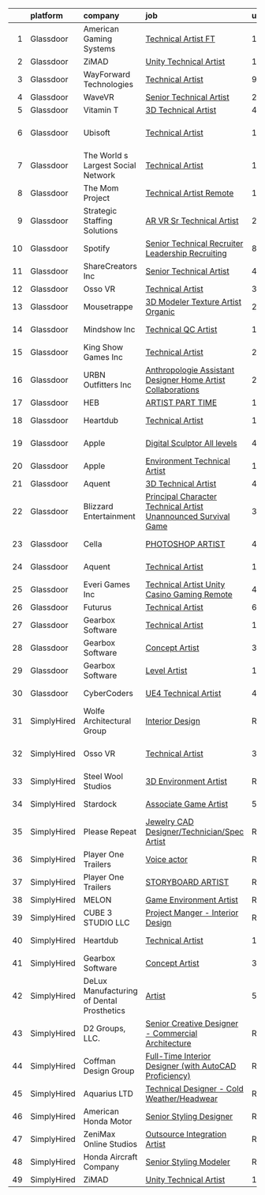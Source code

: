 

|    | platform    | company                                   | job                                                                                                                                                                                                                                                                                                                                                                                                                                                                                                                                                                                                                                                                                                                                                                                                                                                                                                                                                                                                                                                                                                                                                                                                                                                                                                                                                           | update_time   | location                |
|---:|:------------|:------------------------------------------|:--------------------------------------------------------------------------------------------------------------------------------------------------------------------------------------------------------------------------------------------------------------------------------------------------------------------------------------------------------------------------------------------------------------------------------------------------------------------------------------------------------------------------------------------------------------------------------------------------------------------------------------------------------------------------------------------------------------------------------------------------------------------------------------------------------------------------------------------------------------------------------------------------------------------------------------------------------------------------------------------------------------------------------------------------------------------------------------------------------------------------------------------------------------------------------------------------------------------------------------------------------------------------------------------------------------------------------------------------------------|:--------------|:------------------------|
|  1 | Glassdoor   | American Gaming Systems                   | [Technical Artist  FT ](https://www.glassdoor.com/partner/jobListing.htm?pos=113&ao=1136043&s=58&guid=0000018156aa1abda6592b613219e489&src=GD_JOB_AD&t=SR&vt=w&ea=1&cs=1_e913b804&cb=1655016398102&jobListingId=1007932020368&jrtk=3-0-1g5bak6t7r0ev801-1g5bak6tv36hh000-6ede227129ffe7f3-)                                                                                                                                                                                                                                                                                                                                                                                                                                                                                                                                                                                                                                                                                                                                                                                                                                                                                                                                                                                                                                                                   | 1d            | Atlanta, GA             |
|  2 | Glassdoor   | ZiMAD                                     | [Unity Technical Artist](https://www.glassdoor.com/partner/jobListing.htm?pos=110&ao=1136043&s=58&guid=0000018156aa1abda6592b613219e489&src=GD_JOB_AD&t=SR&vt=w&cs=1_945ffbfb&cb=1655016398101&jobListingId=1007931535655&jrtk=3-0-1g5bak6t7r0ev801-1g5bak6tv36hh000-59ee458019209e8d-)                                                                                                                                                                                                                                                                                                                                                                                                                                                                                                                                                                                                                                                                                                                                                                                                                                                                                                                                                                                                                                                                       | 1d            | Remote                  |
|  3 | Glassdoor   | WayForward Technologies                   | [Technical Artist](https://www.glassdoor.com/partner/jobListing.htm?pos=130&ao=1136043&s=58&guid=0000018156aa1abda6592b613219e489&src=GD_JOB_AD&t=SR&vt=w&ea=1&cs=1_30f1bad1&cb=1655016398106&jobListingId=1007914976897&jrtk=3-0-1g5bak6t7r0ev801-1g5bak6tv36hh000-365240f572e0ebb5-)                                                                                                                                                                                                                                                                                                                                                                                                                                                                                                                                                                                                                                                                                                                                                                                                                                                                                                                                                                                                                                                                        | 9d            | Valencia, CA            |
|  4 | Glassdoor   | WaveVR                                    | [Senior Technical Artist](https://www.glassdoor.com/partner/jobListing.htm?pos=112&ao=1136043&s=58&guid=0000018156aa1abda6592b613219e489&src=GD_JOB_AD&t=SR&vt=w&cs=1_22334b6e&cb=1655016398102&jobListingId=1007929708288&jrtk=3-0-1g5bak6t7r0ev801-1g5bak6tv36hh000-515f165fb0a512c6-)                                                                                                                                                                                                                                                                                                                                                                                                                                                                                                                                                                                                                                                                                                                                                                                                                                                                                                                                                                                                                                                                      | 2d            | Remote                  |
|  5 | Glassdoor   | Vitamin T                                 | [3D Technical Artist](https://www.glassdoor.com/partner/jobListing.htm?pos=105&ao=1110586&s=58&guid=0000018156aa1abda6592b613219e489&src=GD_JOB_AD&t=SR&vt=w&cs=1_61781c9b&cb=1655016398101&jobListingId=1007924250804&cpc=3DB599BF2F4828F0&jrtk=3-0-1g5bak6t7r0ev801-1g5bak6tv36hh000-b676246afe9ffab5--6NYlbfkN0DMrcEu7yrtATojKJA7cEzGQ3FdRGWLh0CZQInL4ECGI6k5tN82kdM0OKoro5eXmjqrlAnDtckO5oeRnp0WuwL4LRISKzB96TROHOn88Gkm_ZjVTDxR6yvKi-wTEpxbYoH4Q9Epgd_JwKUcv74onN9sPbFCnxTAPOYzeQVeoWsKFEnZgVzGkkPhqXnzMKmaDmj0MeNFEZRbJNPppvQ2w-CwsDkY5lUhP3ETgNiJvXGTBprmu6jGllV6-_zuuo75id1BkfMEAePC246pon576XRPmfNF_9z6MSyCFqlhm8z29im_M5-6w1CO3lQhcVNS4wuWVKioKiUKrtjs86UhASwVH1WLe89IS4a2D6QFgGJ7vlMt2JBhc3XxfsGqhCbWiiChUhDj6wX3ZWr5qr7hXW7ccTNJ7aGlftKvK4t0XveQIVGIAzAEJMhM7lg3a5oB9Q5hTa2i_Px2-GhJZPl82OvC52XgYwnpOYo%3D)                                                                                                                                                                                                                                                                                                                                                                                                                                                                                                                                       | 4d            | Remote                  |
|  6 | Glassdoor   | Ubisoft                                   | [Technical Artist](https://www.glassdoor.com/partner/jobListing.htm?pos=116&ao=1136043&s=58&guid=0000018156aa1abda6592b613219e489&src=GD_JOB_AD&t=SR&vt=w&cs=1_1310b07b&cb=1655016398102&jobListingId=1007911572140&jrtk=3-0-1g5bak6t7r0ev801-1g5bak6tv36hh000-1751d6af5e9eecbe-)                                                                                                                                                                                                                                                                                                                                                                                                                                                                                                                                                                                                                                                                                                                                                                                                                                                                                                                                                                                                                                                                             | 10d           | San Francisco, CA       |
|  7 | Glassdoor   | The World s Largest Social Network        | [Technical Artist](https://www.glassdoor.com/partner/jobListing.htm?pos=102&ao=1110586&s=58&guid=0000018156aa1abda6592b613219e489&src=GD_JOB_AD&t=SR&vt=w&ea=1&cs=1_d14a1793&cb=1655016398100&jobListingId=1007910568585&cpc=5EFBB0462F9C6B7A&jrtk=3-0-1g5bak6t7r0ev801-1g5bak6tv36hh000-19529079c3eee498--6NYlbfkN0DSgjPPcnEdvoK3uuxfISLALE6pB1FR7YSHOr_tSg5_QGIhoz_2VqUepdcKLBLI_zR8X4OBGh85ukXu6KL-8srwHNo2gsPDxVMFaQisgxehBb798saAeWf4T1zPWmjN3_VQcc-TAulRK6F0s8h935utkrroFERYtWBgnTHqC5SPBtDG2A0qKiwbU7RPjRv27QXFRWQsmM0fe1gIeJGcjv2SZO8AikdO0s_QMJ6475jtpoOZH_x_XIq-y1EySMeqvM4eU8LKfjhef5UKc4d9vdVHCptNH4k8j4ufzTzcHPRzzqSPPIkTHMzAI1J2UXlNywE5lqMe2CN60xX0_Jx1oHU9-a8bKOfufFUxCN6bWpB9bEv_MpBQZBh-gO2SUObD-bM-U0-ZNhCm_wqKy2niNC5dDMWirIfGJq9lfcVKjpuMqR5RDvLv0dwlqQrziEy96oWOtoHmtpWIn0t1f-fROpizkoAHZn47_J64gVNMD8g1EAObOzRsfVInSe8qsGeAtHFF9momb-f0EHlkCXjCekp6n9PJJ2ES8Sw5rLkgsPTJzc8WYKfx1QRLo2FOUlP-5OTzuA796uhTziWSoMKW4E6P)                                                                                                                                                                                                                                                                                                                                                                                                                   | 10d           | New York, NY            |
|  8 | Glassdoor   | The Mom Project                           | [Technical Artist  Remote ](https://www.glassdoor.com/partner/jobListing.htm?pos=107&ao=1110586&s=58&guid=0000018156aa1abda6592b613219e489&src=GD_JOB_AD&t=SR&vt=w&cs=1_dc68dca6&cb=1655016398101&jobListingId=1007910373307&cpc=334ABAF5D42DC775&jrtk=3-0-1g5bak6t7r0ev801-1g5bak6tv36hh000-e1cde17aeb671f79--6NYlbfkN0BDp_epf89aHDQhKpPegNJQ_ldQpEFZQsM9OcONMGxWx6pU56EKHF58QjVdAUvn2gUDcvPGPuum3YTAtF9ko0sf0xsFylTcG12yJImJATafGHJahA3XfOn2P1884O1XB7c0nuE5shAvEIsU7Qh29GEhkeIMkSEVEtYopF5gleOkdx2cKJ5qhYwHOQ0FTiP7mKGbN42oK_YH7vGEby6v8Zjl8hbDrQanB3vG1JVxmUk2WlmbmvSVfT-yMcjKKOzedTb0VhbWLcfbtc13Fnita6eZg-QL1JNtqmIPCHkQ9gxaa4p-VLSpDSUs-fm0s4GYnaJVWAoZ5vPfNqpAFwTURY2rCOAqWaNK2FDF4hd0xJh-NisTAJ6bm8juDVn1xJm0M5dg3kz6VmnfVS2LTW1jLxIgmFFWgPgPxN1swJbL4cZ1vYQpzDRu6xwf0xf1rr2G8xHQdEkt5XUGkBvZCHnf_5avxewUVMc0n-0rfIO8bXQQItiechyQKssQyO13YPZGaj6xyurMeo0rLa4_H0juwwAFzv-zqcrHv49YIyH_9Nvi9nv9OtT6D0AkK2n5Q45ipcnmAeyqbgiwmA%3D%3D)                                                                                                                                                                                                                                                                                                                                                                                                                   | 10d           | Los Angeles, CA         |
|  9 | Glassdoor   | Strategic Staffing Solutions              | [AR VR Sr  Technical Artist](https://www.glassdoor.com/partner/jobListing.htm?pos=101&ao=1110586&s=58&guid=0000018156aa1abda6592b613219e489&src=GD_JOB_AD&t=SR&vt=w&ea=1&cs=1_5118ee9b&cb=1655016398100&jobListingId=1007929569605&cpc=48B9F4758953335C&jrtk=3-0-1g5bak6t7r0ev801-1g5bak6tv36hh000-1b2dc3804b4d986e--6NYlbfkN0CB4h_TpqywgMPZecH4V9H9bCqyxawBCNsXMflKEtNjwLwtboGeSLVS3mTxbIdAhmMGzn4FEaU5kXmBstSJiJErBvEejXVAtZGR0oqPiEVNPcK3Uclj1SALHcDGb4-PYzpCL7RFVY3DP12FTDHL4XU7w3uje3Q8a5fWgjhggnJ6j8FgP2Xhd80RWND3yJrW0gY5xD5vVc02aw_FAwlV9lGdMi2ltbNJClNf8qj7CXAiMeSiVpapbx_6mzib30AckAEtAgsIu-drShcwl6jPn_8fc1SfQwXiGf3pUmSfX1DEaGOFiu7b3wjp5ElrsgecE-BMlVkmC_iusjQcTJJsF1YqKe6oJLSaOQgO_2u1I_2Aq4H07ZWVGaHPq1Ur-UPgn1N0iwriE6ryBnrx00TQkubYX_DoIcevKW0PX3rZIuTnItihG5DZBAaQPoqzz_rIIiz-5xf0N-kfEW6pWF5JcGLP5ACvKGtTfSmLUk83ptppo-FEBw2mtzdIGt7BVEd2rB1vFk1B4HOvEe25vAlZlM0HBLLpRnPe4Ys%3D)                                                                                                                                                                                                                                                                                                                                                                                                                                                           | 2d            | Remote                  |
| 10 | Glassdoor   | Spotify                                   | [Senior Technical Recruiter  Leadership Recruiting](https://www.glassdoor.com/partner/jobListing.htm?pos=125&ao=1136043&s=58&guid=0000018156aa1abda6592b613219e489&src=GD_JOB_AD&t=SR&vt=w&cs=1_7055561b&cb=1655016398106&jobListingId=1007916395516&jrtk=3-0-1g5bak6t7r0ev801-1g5bak6tv36hh000-463f8aed96cdd4a9-)                                                                                                                                                                                                                                                                                                                                                                                                                                                                                                                                                                                                                                                                                                                                                                                                                                                                                                                                                                                                                                            | 8d            | New York, NY            |
| 11 | Glassdoor   | ShareCreators Inc                         | [Senior Technical Artist](https://www.glassdoor.com/partner/jobListing.htm?pos=127&ao=1136043&s=58&guid=0000018156aa1abda6592b613219e489&src=GD_JOB_AD&t=SR&vt=w&ea=1&cs=1_e9f9608e&cb=1655016398106&jobListingId=1007923772799&jrtk=3-0-1g5bak6t7r0ev801-1g5bak6tv36hh000-a0860884fe1a9510-)                                                                                                                                                                                                                                                                                                                                                                                                                                                                                                                                                                                                                                                                                                                                                                                                                                                                                                                                                                                                                                                                 | 4d            | Remote                  |
| 12 | Glassdoor   | Osso VR                                   | [Technical Artist](https://www.glassdoor.com/partner/jobListing.htm?pos=124&ao=1136043&s=58&guid=0000018156aa1abda6592b613219e489&src=GD_JOB_AD&t=SR&vt=w&ea=1&cs=1_915fffa3&cb=1655016398106&jobListingId=1007926238618&jrtk=3-0-1g5bak6t7r0ev801-1g5bak6tv36hh000-a66ffea9f359579c-)                                                                                                                                                                                                                                                                                                                                                                                                                                                                                                                                                                                                                                                                                                                                                                                                                                                                                                                                                                                                                                                                        | 3d            | Seattle, WA             |
| 13 | Glassdoor   | Mousetrappe                               | [3D Modeler   Texture Artist  Organic](https://www.glassdoor.com/partner/jobListing.htm?pos=122&ao=1136043&s=58&guid=0000018156aa1abda6592b613219e489&src=GD_JOB_AD&t=SR&vt=w&ea=1&cs=1_a220e22b&cb=1655016398105&jobListingId=1007930573893&jrtk=3-0-1g5bak6t7r0ev801-1g5bak6tv36hh000-99c6736013958a87-)                                                                                                                                                                                                                                                                                                                                                                                                                                                                                                                                                                                                                                                                                                                                                                                                                                                                                                                                                                                                                                                    | 2d            | Remote                  |
| 14 | Glassdoor   | Mindshow Inc                              | [Technical QC Artist](https://www.glassdoor.com/partner/jobListing.htm?pos=129&ao=1136043&s=58&guid=0000018156aa1abda6592b613219e489&src=GD_JOB_AD&t=SR&vt=w&ea=1&cs=1_1ffc1738&cb=1655016398106&jobListingId=1007909310003&jrtk=3-0-1g5bak6t7r0ev801-1g5bak6tv36hh000-2e67403e889c728d-)                                                                                                                                                                                                                                                                                                                                                                                                                                                                                                                                                                                                                                                                                                                                                                                                                                                                                                                                                                                                                                                                     | 10d           | Los Angeles, CA         |
| 15 | Glassdoor   | King Show Games  Inc                      | [Technical Artist](https://www.glassdoor.com/partner/jobListing.htm?pos=121&ao=1136043&s=58&guid=0000018156aa1abda6592b613219e489&src=GD_JOB_AD&t=SR&vt=w&ea=1&cs=1_ba33e4b8&cb=1655016398105&jobListingId=1007932973011&jrtk=3-0-1g5bak6t7r0ev801-1g5bak6tv36hh000-20decb6c4f978da1-)                                                                                                                                                                                                                                                                                                                                                                                                                                                                                                                                                                                                                                                                                                                                                                                                                                                                                                                                                                                                                                                                        | 24h           | Minnetonka, MN          |
| 16 | Glassdoor   | URBN Outfitters  Inc                      | [Anthropologie Assistant Designer   Home Artist Collaborations](https://www.glassdoor.com/partner/jobListing.htm?pos=126&ao=1136043&s=58&guid=0000018156aa1abda6592b613219e489&src=GD_JOB_AD&t=SR&vt=w&cs=1_d4bb470e&cb=1655016398106&jobListingId=1007929521597&jrtk=3-0-1g5bak6t7r0ev801-1g5bak6tv36hh000-7cef7fdf7cdbca9a-)                                                                                                                                                                                                                                                                                                                                                                                                                                                                                                                                                                                                                                                                                                                                                                                                                                                                                                                                                                                                                                | 2d            | Philadelphia, PA        |
| 17 | Glassdoor   | HEB                                       | [ARTIST  PART TIME ](https://www.glassdoor.com/partner/jobListing.htm?pos=118&ao=1136043&s=58&guid=0000018156aa1abda6592b613219e489&src=GD_JOB_AD&t=SR&vt=w&cs=1_4f1fc210&cb=1655016398102&jobListingId=1007905727915&jrtk=3-0-1g5bak6t7r0ev801-1g5bak6tv36hh000-58d58cbdb1947716-)                                                                                                                                                                                                                                                                                                                                                                                                                                                                                                                                                                                                                                                                                                                                                                                                                                                                                                                                                                                                                                                                           | 11d           | Dallas, TX              |
| 18 | Glassdoor   | Heartdub                                  | [Technical Artist](https://www.glassdoor.com/partner/jobListing.htm?pos=117&ao=1136043&s=58&guid=0000018156aa1abda6592b613219e489&src=GD_JOB_AD&t=SR&vt=w&ea=1&cs=1_0d5b0e67&cb=1655016398105&jobListingId=1007932278825&jrtk=3-0-1g5bak6t7r0ev801-1g5bak6tv36hh000-d1a5ae10e0d18666-)                                                                                                                                                                                                                                                                                                                                                                                                                                                                                                                                                                                                                                                                                                                                                                                                                                                                                                                                                                                                                                                                        | 1d            | Bellevue, WA            |
| 19 | Glassdoor   | Apple                                     | [Digital Sculptor  All levels ](https://www.glassdoor.com/partner/jobListing.htm?pos=115&ao=1136043&s=58&guid=0000018156aa1abda6592b613219e489&src=GD_JOB_AD&t=SR&vt=w&cs=1_edc3957f&cb=1655016398102&jobListingId=1007922996812&jrtk=3-0-1g5bak6t7r0ev801-1g5bak6tv36hh000-63b1b092aa29280c-)                                                                                                                                                                                                                                                                                                                                                                                                                                                                                                                                                                                                                                                                                                                                                                                                                                                                                                                                                                                                                                                                | 4d            | Cupertino, CA           |
| 20 | Glassdoor   | Apple                                     | [Environment Technical Artist](https://www.glassdoor.com/partner/jobListing.htm?pos=103&ao=1110586&s=58&guid=0000018156aa1abda6592b613219e489&src=GD_JOB_AD&t=SR&vt=w&cs=1_1f83627a&cb=1655016398100&jobListingId=1007931319261&cpc=334ABAF5D42DC775&jrtk=3-0-1g5bak6t7r0ev801-1g5bak6tv36hh000-85a110f17993314d--6NYlbfkN0BvKrLyj5gPmtZO9T8euul8TCxuuKNOtzRJOomxnwSEodTz2Bc-sPZl5OJ9R4TJsNfbLQ1UEJ7WbTgLdOG99lSB5kBbMXXKxLhukqR19yhX_owxRuecjpu4ZPLL9luQkkDv-jkHsNt1AJov2jJEp-V_VYXAdGYYbpz9C3XF4QRlS_R9CwP3lZLb-b9Hy1QBpbG7lCIcbpYoS-VZYHBHfQyrdbEVaRr6wZFjq4jpTZrfUqNN28BHpLhAyNYMi2kRY_FhXsAetNYjiRdnhatKBZeorc_yuRLD5CK3sUdAAfkPBymeLp3tIMVPUAJK7GOmh9g8SQC36-PxdE788xbsFSWgmsyDf9fO75Fbt74FsBLQjiM2GNgcJP260D5CbJXNSC6mAmiqCJ0l9ouLjG-SopCoBgxjGVTtzjX4kxKgaqV1AQgDq8Vip0b-v3jNvCgwf-2ce_ZmL3qPBzck5MvfKKH8LuM7GwphaORd5ORI_yJYkJ_C1Z0nRv7uR7kB96wRiJvvG4hKTeHfSnbskaquftU_H-AGC3HxHx5zfZlP9SbD_3JsLa-0F_uQvdyq00Rc-tVtsQl0Yhh1rZIqlLqz91q_zXiKcM_zJTmsW7OEkiUq7aTx3Ci8KjR8nPyVI19QJY4WPvDIp1lr6lJkMmfPkxqhxEMXa4dlQ1RmBMQEXXBzSWtN8c3wiK4aPB8O65rB7gdPkPrZHXMd7tHJQfdNJsn4upVNTkBTAFPTTIiXzMQtWVa2OsS0-mBIizC9QFbTK91zntnFVtRQ1Su2N83iHmsb3od0uIrRlKGDJT-IG_j3JYxtSY4wfTNkU3k-pfgq9rrCBS1ZaJc1Z5eTjH1lJnWzlOpSJfhnHzQEu76sK00a0T_xiWOPIpqev7GgqJYMk-xYbkVbRl1K3XPYu2cTO-o_IJ0J4PX3RGnXWsKeDuNa1dRLNHacRbGrIRpNF3fRwMprcv_FtQqS8w%3D%3D)                | 1d            | Culver City, CA         |
| 21 | Glassdoor   | Aquent                                    | [3D Technical Artist](https://www.glassdoor.com/partner/jobListing.htm?pos=104&ao=1110586&s=58&guid=0000018156aa1abda6592b613219e489&src=GD_JOB_AD&t=SR&vt=w&cs=1_1320399a&cb=1655016398100&jobListingId=1007923719283&cpc=F4EED0218A761C36&jrtk=3-0-1g5bak6t7r0ev801-1g5bak6tv36hh000-543a1d89cc196ac1--6NYlbfkN0DMrcEu7yrtATojKJA7cEzGQ3FdRGWLh0CZQInL4ECGI9gD0Wolx9R2EDT7B77c2cRZWsv8m3llZu--9Lw114O_skrLyF_I6SgxSxzYeplcDPXGdHein_SZiLSSfcxNX90WARoK4PLXqXq75b43CDnftlS_FE9aV2wRJHGfXTKNI7Y2LwvjI7AUlLodWDVtBg2mui0CKv3IjPIU0DlnyPsHPa8dzQXdbUdUQMctredrOsYdHI8g05RMpCHBAyz8U3Gkf7VnNmo96Jt8nTeI-BbemWagfjmP4vzq3r1cbhvgX__lb63XeFtEZ8xm7nrxci9fG8gQz0JWOJ7VLtnWQuleS94K-sbSd2t955HvR2tf5E1-OCmRO31H0hImX0lkt-jVoJw6dR1y3rGj6QWIFPSK7o81eMVi8-dI5v6iDNxSLXR1UojfwQBlAkdhAKouuFKJVWaKdlRRAA%3D%3D)                                                                                                                                                                                                                                                                                                                                                                                                                                                                                                                                                         | 4d            | Remote                  |
| 22 | Glassdoor   | Blizzard Entertainment                    | [Principal Character Technical Artist   Unannounced Survival Game](https://www.glassdoor.com/partner/jobListing.htm?pos=114&ao=1136043&s=58&guid=0000018156aa1abda6592b613219e489&src=GD_JOB_AD&t=SR&vt=w&cs=1_146f5190&cb=1655016398102&jobListingId=1007927219176&jrtk=3-0-1g5bak6t7r0ev801-1g5bak6tv36hh000-dd74f3205151aa76-)                                                                                                                                                                                                                                                                                                                                                                                                                                                                                                                                                                                                                                                                                                                                                                                                                                                                                                                                                                                                                             | 3d            | Irvine, CA              |
| 23 | Glassdoor   | Cella                                     | [PHOTOSHOP ARTIST](https://www.glassdoor.com/partner/jobListing.htm?pos=123&ao=1136043&s=58&guid=0000018156aa1abda6592b613219e489&src=GD_JOB_AD&t=SR&vt=w&cs=1_5814270a&cb=1655016398107&jobListingId=1007924150120&jrtk=3-0-1g5bak6t7r0ev801-1g5bak6tv36hh000-9533365fbb666df5-)                                                                                                                                                                                                                                                                                                                                                                                                                                                                                                                                                                                                                                                                                                                                                                                                                                                                                                                                                                                                                                                                             | 4d            | Sunnyvale, CA           |
| 24 | Glassdoor   | Aquent                                    | [Technical Artist](https://www.glassdoor.com/partner/jobListing.htm?pos=108&ao=1110586&s=58&guid=0000018156aa1abda6592b613219e489&src=GD_JOB_AD&t=SR&vt=w&cs=1_5bd281b8&cb=1655016398101&jobListingId=1007906892390&cpc=9908D8D4413DBB8A&jrtk=3-0-1g5bak6t7r0ev801-1g5bak6tv36hh000-141aeb06bb92c219--6NYlbfkN0DMrcEu7yrtATojKJA7cEzGQ3FdRGWLh0CZQInL4ECGI9gD0Wolx9R2v-Aex0-GK050XENwExxaz7ra5omuYTMJxrVcLs4ZUPQTXOYRNCw10ZOSv1fU37jB3hszN14b3shChSbzBcOw4Sh6XgjN86neJQhyUU7KbExsdNoOQil6lV2SXwrJeUWxJvXz8o0vXrJ4WAaesI6uURsPUYTnYwrn47cqxAv1NFoNr1zzMUZ-oA-Fj8Nq0TcJoYMrB68cdEdWaOEnaZBkIZYhj6ECx1KNZqqBbnWOvurgZCMRx16jvfJpoC3seAPGstkPdQaQBdI9_dv3e4NpVIZWIl7t34TR3Ijgtmz3m1rBB8NIuHWwS6d6Uj6bkPkQa5XBz2bdHFfVZVhtufYT92V7CScbKMTep3jrVSpgzNBO4ygNWM1pRQ1I3V4ykppS3C-RPCk9y5D3ups3M-Jwcw%3D%3D)                                                                                                                                                                                                                                                                                                                                                                                                                                                                                                                                                            | 11d           | Redmond, WA             |
| 25 | Glassdoor   | Everi Games Inc                           | [Technical Artist  Unity   Casino Gaming    Remote](https://www.glassdoor.com/partner/jobListing.htm?pos=128&ao=1136043&s=58&guid=0000018156aa1abda6592b613219e489&src=GD_JOB_AD&t=SR&vt=w&cs=1_d9e7b257&cb=1655016398106&jobListingId=1007923853689&jrtk=3-0-1g5bak6t7r0ev801-1g5bak6tv36hh000-b1f491a3818a0f0e-)                                                                                                                                                                                                                                                                                                                                                                                                                                                                                                                                                                                                                                                                                                                                                                                                                                                                                                                                                                                                                                            | 4d            | Reno, NV                |
| 26 | Glassdoor   | Futurus                                   | [Technical Artist](https://www.glassdoor.com/partner/jobListing.htm?pos=111&ao=1136043&s=58&guid=0000018156aa1abda6592b613219e489&src=GD_JOB_AD&t=SR&vt=w&cs=1_a1ca8151&cb=1655016398101&jobListingId=1007919964346&jrtk=3-0-1g5bak6t7r0ev801-1g5bak6tv36hh000-212f0c6d063a93c8-)                                                                                                                                                                                                                                                                                                                                                                                                                                                                                                                                                                                                                                                                                                                                                                                                                                                                                                                                                                                                                                                                             | 6d            | Atlanta, GA             |
| 27 | Glassdoor   | Gearbox Software                          | [Technical Artist](https://www.glassdoor.com/partner/jobListing.htm?pos=120&ao=1136043&s=58&guid=0000018156aa1abda6592b613219e489&src=GD_JOB_AD&t=SR&vt=w&ea=1&cs=1_83776797&cb=1655016398105&jobListingId=1007907452024&jrtk=3-0-1g5bak6t7r0ev801-1g5bak6tv36hh000-d977ea6e861db03c-)                                                                                                                                                                                                                                                                                                                                                                                                                                                                                                                                                                                                                                                                                                                                                                                                                                                                                                                                                                                                                                                                        | 11d           | Frisco, TX              |
| 28 | Glassdoor   | Gearbox Software                          | [Concept Artist](https://www.glassdoor.com/partner/jobListing.htm?pos=109&ao=1136043&s=58&guid=0000018156aa1abda6592b613219e489&src=GD_JOB_AD&t=SR&vt=w&ea=1&cs=1_796a7ee0&cb=1655016398101&jobListingId=1007925578528&jrtk=3-0-1g5bak6t7r0ev801-1g5bak6tv36hh000-557e5e4260519650-)                                                                                                                                                                                                                                                                                                                                                                                                                                                                                                                                                                                                                                                                                                                                                                                                                                                                                                                                                                                                                                                                          | 3d            | Frisco, TX              |
| 29 | Glassdoor   | Gearbox Software                          | [Level Artist](https://www.glassdoor.com/partner/jobListing.htm?pos=119&ao=1136043&s=58&guid=0000018156aa1abda6592b613219e489&src=GD_JOB_AD&t=SR&vt=w&ea=1&cs=1_6ff01934&cb=1655016398105&jobListingId=1007907452008&jrtk=3-0-1g5bak6t7r0ev801-1g5bak6tv36hh000-030c4c10b99dcb76-)                                                                                                                                                                                                                                                                                                                                                                                                                                                                                                                                                                                                                                                                                                                                                                                                                                                                                                                                                                                                                                                                            | 11d           | Frisco, TX              |
| 30 | Glassdoor   | CyberCoders                               | [UE4 Technical Artist](https://www.glassdoor.com/partner/jobListing.htm?pos=106&ao=1110586&s=58&guid=0000018156aa1abda6592b613219e489&src=GD_JOB_AD&t=SR&vt=w&ea=1&cs=1_7c033501&cb=1655016398101&jobListingId=1007924034351&cpc=A65DF3A704A48F9B&jrtk=3-0-1g5bak6t7r0ev801-1g5bak6tv36hh000-53ad6a48be3c3b98--6NYlbfkN0CpFJQzrgRR8WqXWK1qKKEqALWJw739KlKqr2H-MSI4eoBlI4EFrmor2FYZMP3muM1cYvA9Aw0ogoYMVDt-uxNZTgBlAqCSPiE4_b_cpEoeIZQb-TIi0-JHhjLjoxcrIJ3Bvexzb2llUzZQ8mTZP5yph3VlPE9o64NUCcYumVf7p28R0pjt7XFqb-4Bq80TlPYGqEJInRx3fNJW1IafgUwalQSgAigo-9mFPz1KA_PvOb5LA1ozT590KeTi4Bu-pbhNQPzxe3wOIKeUdVkcSQUMcGy3SRaPUlXf6l_guCMl3cHlxlApkNYHN8Lw1l7u1uWP0_s4G1jARkDVbubN0KiUDEO-j7HCatYp207R-vC4TFv1JVOX4asSSLueti-3jmR6mEvgyNk2KKAU1Dw7AEUVsSBwIYO6NtBR1c4nUrEt0gmI3yO2Sn_srjaRZKA-e2ueBKLZpV1BtUqcIP7UK-JxNhssl9Zi7iTy68iBfAXJsAlIOhKOyv0feXdh6JJbqZ16nDvPjnevtoqT0rTfC2_w0xC1NlRa9qpmrfi5QsYOHhy0Bow1z1N0gx9p8XRgLDjiSpILT30x5VBbgcYcZv2S1igL6FIFhCPYNu418bk8UiYK19kIwAxt9cPc9eboMzPpb9-o3X7CuqY_yVHL7D9yjXTREWJnUI_4FhKYp7nwrvEeTeC7FGOAv7etRr2GGbrp3IEYSy8nVH-7svvhJEQR-0jZVuOXnEJ530F55sYjsmnptS_Lnv1lhaXoLr6-3IQTtWNP-5fRHcGydu1dgX0kqDN_SWL28s-ZMqkOGoot3GRBzJtbL2ALeW5zNOiMhMCjgCJ-SXrJcYtxVpOkeEYkhDng_K3GIzCG07PWU7hKvwTf5vUt21AHz7lqiFIlw7_iC66yEXVS19kIsUSheJ_T2OoCUyE1pK-Xa6rUc87Uj3GQqUIN8aX08VxUzm2lFSniAS-y5_6KTHFY_cUgN1k1-9nMc9wO610%3D) | 4d            | Woodland Hills, CA      |
| 31 | SimplyHired | Wolfe Architectural Group                 | [Interior Design](https://www.simplyhired.com/job/bnKSoCA0arc-pLNVlwmxhDJxQf1eNkc8LHjtf9XvhY_wAkoHe1-2Qw?q=technical+artist)                                                                                                                                                                                                                                                                                                                                                                                                                                                                                                                                                                                                                                                                                                                                                                                                                                                                                                                                                                                                                                                                                                                                                                                                                                  | Recently      | Spokane, WA             |
| 32 | SimplyHired | Osso VR                                   | [Technical Artist](https://www.simplyhired.com/job/AHzNOCe5TLtyZdk9XhvdfiugW2pIXuS4b2dtaJ4BzYux6aK-i6D-Wg?q=technical+artist)                                                                                                                                                                                                                                                                                                                                                                                                                                                                                                                                                                                                                                                                                                                                                                                                                                                                                                                                                                                                                                                                                                                                                                                                                                 | 3d            | Seattle, WA +1 location |
| 33 | SimplyHired | Steel Wool Studios                        | [3D Environment Artist](https://www.simplyhired.com/job/dPdCPxQDdd4XFGLcQJdThJHX6fyWXNHrJzE6lLuu56SsPI7-HzmiMQ?q=technical+artist)                                                                                                                                                                                                                                                                                                                                                                                                                                                                                                                                                                                                                                                                                                                                                                                                                                                                                                                                                                                                                                                                                                                                                                                                                            | Recently      | Remote                  |
| 34 | SimplyHired | Stardock                                  | [Associate Game Artist](https://www.simplyhired.com/job/LELCaOAydBqa1RBtPNwjFfv7QygAr3IrFYpD0idEFwZyPR6sMDSWwQ?q=technical+artist)                                                                                                                                                                                                                                                                                                                                                                                                                                                                                                                                                                                                                                                                                                                                                                                                                                                                                                                                                                                                                                                                                                                                                                                                                            | 5d            | Plymouth, MI            |
| 35 | SimplyHired | Please Repeat                             | [Jewelry CAD Designer/Technician/Spec Artist](https://www.simplyhired.com/job/ppvf2r7N8yLNgoIwL-weD7YzaNH1jvE5SEhz67ZiaDq4BDi4XKidNA?q=technical+artist)                                                                                                                                                                                                                                                                                                                                                                                                                                                                                                                                                                                                                                                                                                                                                                                                                                                                                                                                                                                                                                                                                                                                                                                                      | Recently      | Sunrise, FL             |
| 36 | SimplyHired | Player One Trailers                       | [Voice actor](https://www.simplyhired.com/job/spDD-EJ3TjYBjE8eMRZ9eEmKaVlWQD6z3yRQeU5qhxOkgExTKczNWQ?q=technical+artist)                                                                                                                                                                                                                                                                                                                                                                                                                                                                                                                                                                                                                                                                                                                                                                                                                                                                                                                                                                                                                                                                                                                                                                                                                                      | Recently      | Bellingham, WA          |
| 37 | SimplyHired | Player One Trailers                       | [STORYBOARD ARTIST](https://www.simplyhired.com/job/WsM3HESh11erc7gbrwmB9wOuLc4G8EpuzkIDIBZRmQv2tJ5MIdyzZQ?q=technical+artist)                                                                                                                                                                                                                                                                                                                                                                                                                                                                                                                                                                                                                                                                                                                                                                                                                                                                                                                                                                                                                                                                                                                                                                                                                                | Recently      | Bellingham, WA          |
| 38 | SimplyHired | MELON                                     | [Game Environment Artist](https://www.simplyhired.com/job/4kf6M6_7BrW43HD4WAcXACmE2cs3keX_dblnkOF5vCQ5rDTkjCUyOw?q=technical+artist)                                                                                                                                                                                                                                                                                                                                                                                                                                                                                                                                                                                                                                                                                                                                                                                                                                                                                                                                                                                                                                                                                                                                                                                                                          | Recently      | Remote                  |
| 39 | SimplyHired | CUBE 3 STUDIO LLC                         | [Project Manger - Interior Design](https://www.simplyhired.com/job/-s39AQb2wD3veyt5-eZP5ZU-A9D85DY9cJlwyAI70EIN6K2LHKbCCg?q=technical+artist)                                                                                                                                                                                                                                                                                                                                                                                                                                                                                                                                                                                                                                                                                                                                                                                                                                                                                                                                                                                                                                                                                                                                                                                                                 | Recently      | Boston, MA              |
| 40 | SimplyHired | Heartdub                                  | [Technical Artist](https://www.simplyhired.com/job/vemcQIwqtZltMtvrE_OAyRk4VmEGrK-4ItoD9slL_e7QX-3P_IAS7w?q=technical+artist)                                                                                                                                                                                                                                                                                                                                                                                                                                                                                                                                                                                                                                                                                                                                                                                                                                                                                                                                                                                                                                                                                                                                                                                                                                 | 1d            | Bellevue, WA            |
| 41 | SimplyHired | Gearbox Software                          | [Concept Artist](https://www.simplyhired.com/job/gFr6QZJUtVTjHxcZCFkoOHZtuzIFaxX-z6NVOTk5o5QaTy5yv2gvKw?q=technical+artist)                                                                                                                                                                                                                                                                                                                                                                                                                                                                                                                                                                                                                                                                                                                                                                                                                                                                                                                                                                                                                                                                                                                                                                                                                                   | 3d            | Frisco, TX              |
| 42 | SimplyHired | DeLux Manufacturing of Dental Prosthetics | [Artist](https://www.simplyhired.com/job/uftKZAIMWv8jCoGK40T23TzigkR4DttHA3qJod9fvuiQZTWN6Z4h0g?q=technical+artist)                                                                                                                                                                                                                                                                                                                                                                                                                                                                                                                                                                                                                                                                                                                                                                                                                                                                                                                                                                                                                                                                                                                                                                                                                                           | 5d            | Reading, PA             |
| 43 | SimplyHired | D2 Groups, LLC.                           | [Senior Creative Designer - Commercial Architecture](https://www.simplyhired.com/job/Yzphuvu4v4KIeGAg97r-GC4K2aaGuq7WuIAfSSpOBYl9P_dmzDtnLw?q=technical+artist)                                                                                                                                                                                                                                                                                                                                                                                                                                                                                                                                                                                                                                                                                                                                                                                                                                                                                                                                                                                                                                                                                                                                                                                               | Recently      | King of Prussia, PA     |
| 44 | SimplyHired | Coffman Design Group                      | [Full-Time Interior Designer (with AutoCAD Proficiency)](https://www.simplyhired.com/job/Xx7hJsbn6OIObeoohRD70Y4VdH0y_sC279UDSdlsem1MGWNh8Uj_rg?q=technical+artist)                                                                                                                                                                                                                                                                                                                                                                                                                                                                                                                                                                                                                                                                                                                                                                                                                                                                                                                                                                                                                                                                                                                                                                                           | Recently      | Naples, FL              |
| 45 | SimplyHired | Aquarius LTD                              | [Technical Designer - Cold Weather/Headwear](https://www.simplyhired.com/job/i6-GiiOYYZyEA-8i4hpSI0gssIZHeeYbggrO_FT8j-daUzptnv8rkw?q=technical+artist)                                                                                                                                                                                                                                                                                                                                                                                                                                                                                                                                                                                                                                                                                                                                                                                                                                                                                                                                                                                                                                                                                                                                                                                                       | Recently      | St. Louis, MO           |
| 46 | SimplyHired | American Honda Motor                      | [Senior Styling Designer](https://www.simplyhired.com/job/2IyWRo2CihV6o5fLqkVzNgfQ8D4IGx7KRrDP3fUt1Qf9Rj13dEgYSg?q=technical+artist)                                                                                                                                                                                                                                                                                                                                                                                                                                                                                                                                                                                                                                                                                                                                                                                                                                                                                                                                                                                                                                                                                                                                                                                                                          | Recently      | Raymond, OH             |
| 47 | SimplyHired | ZeniMax Online Studios                    | [Outsource Integration Artist](https://www.simplyhired.com/job/K9g7ubTjL-R5zHdKF46dn7k6M7t1JMfX3ITGsMyWuXlq-Cmjk_f-6Q?q=technical+artist)                                                                                                                                                                                                                                                                                                                                                                                                                                                                                                                                                                                                                                                                                                                                                                                                                                                                                                                                                                                                                                                                                                                                                                                                                     | Recently      | Hunt Valley, MD         |
| 48 | SimplyHired | Honda Aircraft Company                    | [Senior Styling Modeler](https://www.simplyhired.com/job/7Hu6rnNaK1PKgfKgkg3BLxq900k-PdcH53uMM-1J62mp7uKpJTxsEg?q=technical+artist)                                                                                                                                                                                                                                                                                                                                                                                                                                                                                                                                                                                                                                                                                                                                                                                                                                                                                                                                                                                                                                                                                                                                                                                                                           | Recently      | Raymond, OH             |
| 49 | SimplyHired | ZiMAD                                     | [Unity Technical Artist](https://www.simplyhired.com/job/Y0GdBjhaPSzKZAQrGWe29OfjsasmXQgt22jLHbLnteh7GmpLD1bOKw?q=technical+artist)                                                                                                                                                                                                                                                                                                                                                                                                                                                                                                                                                                                                                                                                                                                                                                                                                                                                                                                                                                                                                                                                                                                                                                                                                           | 1d            | Remote                  |